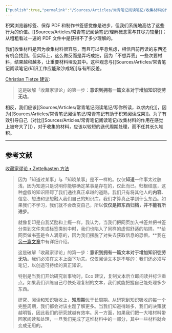 ```yaml
---
{"publish":true,"permalink":"/Sources/Articles/常青笔记阅读笔记/收集材料的作用在感觉上被夸大了.md","title":"收集材料的作用在感觉上被夸大了","created":"2022-08-10","modified":"2023-03-14","published":"2025-07-09T00:03:41.727+08:00","tags":["review"],"cssclasses":""}
---
```




积累浏览器标签、保存 PDF 和制作书签感觉像是进步，但我们系统地高估了这些行为的价值。[[Sources/Articles/常青笔记阅读笔记/理解概念需与其尽力较量]]；从粗粗看过一遍的 PDF 文件中是获得不了多少理解的。

我们收集材料是因为收集材料很容易，而且可以平息焦虑，相信目前再读的东西还有机会找到。但实际上，这么做反而是弄巧成拙，因为「不想弄丢」一些次要材料，结果越积越多，让重要材料埋没其中。这种观念与[[Sources/Articles/常青笔记阅读笔记/知识工作应能聚沙成塔]]与有所反差。

[Christian Tietze 建议](https://zettelkasten.de/posts/collectors-fallacy/):

> 这是破解「收藏家谬论」的第一步：**意识到拥有一篇文本对于增加知识徒劳无功**。

相反，我们应该[[Sources/Articles/常青笔记阅读笔记/写你所读，以求内化]]，因为[[Sources/Articles/常青笔记阅读笔记/常青笔记有助于积累阅读成果]]。为了有效引导自己（对比[[Sources/Articles/常青笔记阅读笔记/收集材料的作用在感觉上被夸大了]]），对于收集的材料，应该以较短的迭代周期处理，而不任其长久堆积。

___

## 参考文献

[收藏家谬论 • Zettelkasten 方法](https://zettelkasten.de/posts/collectors-fallacy/)

> 因为「知道过某事」与「知晓某事」是不一样的。仅仅**知道**一件事太过肤浅，因为知道只是说明你能够确定某事是存在的，仅此而已。归根结底，这种虚假的知识阻碍了我们通往真正卓越的道路。我们只有将其他人的**内容**、信息、想法和思想融入我们自己的知识库，我们才算真正学到什么东西。如果我们不学习，我们就不会改变自己，所以**仅仅是把东西归档，并不能有所进步**。
>
> 就像复印是自我奖励和上瘾一样，我认为，当我们把网页加入书签并把书签分类到文件夹或标签类别中时，我们也陷入了同样的虚假舒适的陷阱。**给网页做书签是令人满意的，因为我们摆脱了对失去获取信息的恐惧。**我在[另一篇文章](https://zettelkasten.de/posts/reading-web-rss-note-taking)中有详细介绍。
>
> 这是破解「收藏家谬论」的第一步：**意识到拥有一篇文本对于增加知识徒劳无功**。我们必须在文本上面下功夫。仅仅阅读文本是不够的：我们还必须写笔记，以创造可持续的真正知识。
>
> 特别是当我们开始研究新事物时，Eco 建议，复制文本后立即阅读并标注重点。如果我们训练自己尽快处理复制的文本，我们就能把握自己能处理多少东西。
>
> 研究、阅读和知识吸收上，**短周期**优于长周期。从研究到知识吸收的每一个完整周期，我们都会对该主题了解更多。当我们知道得越多，我们的决策就越明智，因此我们的研究就越有效率。另一方面，如果我们把一大堆材料带回家阅读和处理，一旦我们完成了这堆材料中的一部分，其中一些材料就会变成无用的。